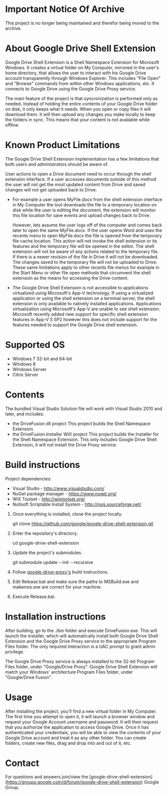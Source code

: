 # Important Notice Of Archive
This project is no longer being maintained and therefor being moved to the archive.

# About Google Drive Shell Extension

Google Drive Shell Extension is a Shell Namespace Extension for Microsoft
Windows. It creates a virtual folder on My Computer, mirrored in the user's home
directory, that allows the user to interact with his Google Drive account
transparently through Windows Explorer. This includes "File Open" and "Browse"
commands from within other Windows applications, etc. It connects to Google
Drive using the Google Drive Proxy service.

The main feature of the project is that syncronization is performed only as
needed. Instead of holding the entire contents of your Google Drive folder on
disk, it only keeps what it needs. When you open or copy files it will download
them. It will then upload any changes you make locally to keep the folders in
sync. This means that your content is not available while offline.

# Known Product Limitations

The Google Drive Shell Extension implementation has a few limitations that both users and administrators should be aware of. 

User actions to open a Drive document need to occur through the shell extension interface. If a user accesses documents outside of this method the user will not get the most updated content from Drive and saved changes will not get uploaded back to Drive.

- For example a user opens MyFile.docx from the shell extension interface in My Computer the tool downloads the file to a temporary location on disk while the user is editing the document, the extension will monitor this file location for save events and upload changes back to Drive.  

  However, lets assume the user logs off of the computer and comes back later to open the same MyFile.docx. If the user opens Word and uses the recents menu to open MyFile.docx the file is opened from the temporary file cache location. This action will not invoke the shell extension or its features and the temporary file will be opened in the editor. The shell extension will not be aware of any actions related to the temporary file. If there is a newer revision of the file in Drive it will not be downloaded. The changes saved to the temporary file will not be uploaded to Drive. These same limitations apply to other recents file menus for example in the Start Menu or other file open methods that circumvent the shell extension as the means for accessing the Drive content. 

- The Google Drive Shell Extension is not accessible to applications virtualized using Microsoft's App-V technology. If using a virtualized application or using the shell extension on a terminal server, the shell extension is only available to natively installed applications. Applications virtualization using Microsoft's App-V are unable to see shell extension. Microsoft recently added new support for specific shell extension features in App-V 5 SP2 however this does not include support for the features needed to support the Google Drive shell extension.

# Supported OS

- Windows 7 32-bit and 64-bit
- Windows 8
- Windows Server
- Citrix Server

# Contents

The bundled Visual Studio Solution file will work with Visual Studio 2010 and
later, and includes:
- the DriveFusion dll project
  This project builds the Shell Namespace Extension.
- the DriveFusion.Installer WiX project
  This project builds the Installer for the Shell Namespace Extension. This only
  includes Google Drive Shell Extension, it will not install the Drive Proxy
  service.

# Build instructions

Project dependencies:
- Visual Studio - http://www.visualstudio.com/
- NuGet package manager - https://www.nuget.org/
- WiX Toolset - http://wixtoolset.org/
- Nullsoft Scriptable Install System - http://nsis.sourceforge.net/

1. Once everything is installed, clone the project locally.

    git clone https://github.com/google/google-drive-shell-extension.git

2. Enter the repository's directory.

    cd google-drive-shell-extension

3. Update the project's submodules.

    git submodule update --init --recursive

4. Follow [google-drive-proxy's](https://github.com/google/google-drive-proxy)
   build instructions.
5. Edit Release.bat and make sure the paths to MSBuild.exe and makensis.exe are
   correct for your machine.
6. Execute Release.bat.

# Installation instructions

After building, go to the ./bin folder and execute DriveFusion.exe. This will
launch the installer, which will automatically install both Google Drive Shell
Extension and the Google Drive Proxy service to the appropriate Program Files
folder. The only required interaction is a UAC prompt to grant admin privilege.

The Google Drive Proxy service is always installed to the 32-bit Program Files
folder, under "Google/Drive Proxy". Google Drive Shell Extension will match your
Windows' architecture Program Files folder, under "Google/Drive Fusion".

# Usage

After installing the project, you'll find a new virtual folder in My Computer.
The first time you attempt to open it, it will launch a browser window and
request your Google Account username and password. It will then request that you
authorize the application to access Google Drive. Once it has authenticated your
credentials, you will be able to view the contents of your Google Drive account
and treat it as any other folder. You can create folders, create new files, drag
and drop into and out of it, etc.

# Contact

For questions and answers join/view the [google-drive-shell-extension]
(https://groups.google.com/d/forum/google-drive-shell-extension) Google Group.
